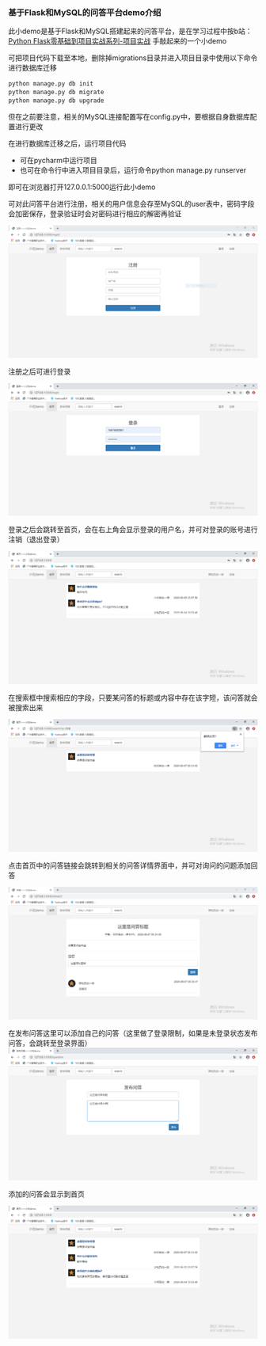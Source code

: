 ### 基于Flask和MySQL的问答平台demo介绍

此小demo是基于Flask和MySQL搭建起来的问答平台，是在学习过程中按b站：[Python Flask零基础到项目实战系列-项目实战](https://www.bilibili.com/video/BV1ks411P758?p=1) 手敲起来的一个小demo

可把项目代码下载至本地，删除掉migrations目录并进入项目目录中使用以下命令进行数据库迁移

```bash
python manage.py db init
python manage.py db migrate
python manage.py db upgrade
```

但在之前要注意，相关的MySQL连接配置写在config.py中，要根据自身数据库配置进行更改

在进行数据库迁移之后，运行项目代码

+ 可在pycharm中运行项目
+ 也可在命令行中进入项目目录后，运行命令python manage.py runserver

即可在浏览器打开127.0.0.1:5000运行此小demo

可对此问答平台进行注册，相关的用户信息会存至MySQL的user表中，密码字段会加密保存，登录验证时会对密码进行相应的解密再验证

![image](https://github.com/atuo-200/flask_questions-and-answers_demo/blob/master/demo-img/%E6%8D%95%E8%8E%B71.PNG)

注册之后可进行登录


![image](https://github.com/atuo-200/flask_questions-and-answers_demo/blob/master/demo-img/%E6%8D%95%E8%8E%B72.PNG)

登录之后会跳转至首页，会在右上角会显示登录的用户名，并可对登录的账号进行注销（退出登录）


![image](https://github.com/atuo-200/flask_questions-and-answers_demo/blob/master/demo-img/%E6%8D%95%E8%8E%B73.PNG)

在搜索框中搜索相应的字段，只要某问答的标题或内容中存在该字短，该问答就会被搜索出来


![image](https://github.com/atuo-200/flask_questions-and-answers_demo/blob/master/demo-img/%E6%8D%95%E8%8E%B77.PNG)

点击首页中的问答链接会跳转到相关的问答详情界面中，并可对询问的问题添加回答

![image](https://github.com/atuo-200/flask_questions-and-answers_demo/blob/master/demo-img/%E6%8D%95%E8%8E%B76.PNG)

在发布问答这里可以添加自己的问答（这里做了登录限制，如果是未登录状态发布问答，会跳转至登录界面）
![image](https://github.com/atuo-200/flask_questions-and-answers_demo/blob/master/demo-img/%E6%8D%95%E8%8E%B74.PNG)

添加的问答会显示到首页

![image](https://github.com/atuo-200/flask_questions-and-answers_demo/blob/master/demo-img/%E6%8D%95%E8%8E%B75.PNG)
